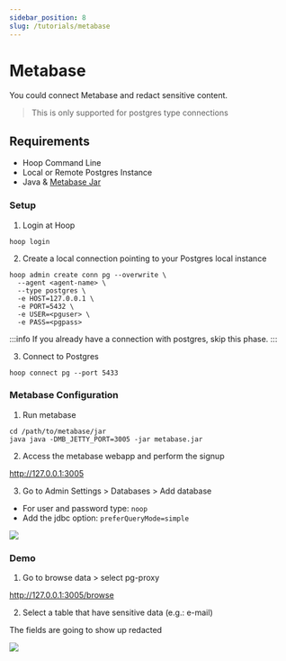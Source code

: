 ```yaml
---
sidebar_position: 8
slug: /tutorials/metabase
---
```


# Metabase

You could connect Metabase and redact sensitive content.

> This is only supported for postgres type connections

## Requirements

- Hoop Command Line
- Local or Remote Postgres Instance
- Java & [Metabase Jar](https://www.metabase.com/docs/latest/installation-and-operation/running-the-metabase-jar-file)

### Setup

1. Login at Hoop

```shell
hoop login
```

2. Create a local connection pointing to your Postgres local instance

```shell
hoop admin create conn pg --overwrite \
  --agent <agent-name> \
  --type postgres \
  -e HOST=127.0.0.1 \
  -e PORT=5432 \
  -e USER=<pguser> \
  -e PASS=<pgpass>
```

:::info
If you already have a connection with postgres, skip this phase.
:::

3. Connect to Postgres

```shell
hoop connect pg --port 5433
```

### Metabase Configuration

1. Run metabase

```shell
cd /path/to/metabase/jar
java java -DMB_JETTY_PORT=3005 -jar metabase.jar
```

2. Access the metabase webapp and perform the signup

http://127.0.0.1:3005

3. Go to Admin Settings > Databases > Add database

- For user and password type: `noop`
- Add the jdbc option: `preferQueryMode=simple`

![](https://hoopartifacts.s3.us-east-1.amazonaws.com/screenshots/metabase-pg-proxy-config.png)


### Demo

1. Go to browse data > select pg-proxy

http://127.0.0.1:3005/browse

2. Select a table that have sensitive data (e.g.: e-mail)

The fields are going to show up redacted

![](https://hoopartifacts.s3.us-east-1.amazonaws.com/screenshots/metabase-redacted-fields.png)